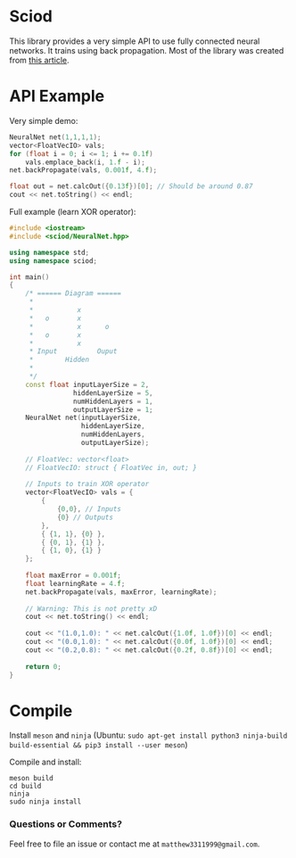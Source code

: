 # Sciod

This library provides a very simple API to use fully connected neural networks. It trains using back propagation. Most of the library was created from [this article][1].

# API Example

Very simple demo:

```C++
NeuralNet net(1,1,1,1);
vector<FloatVecIO> vals;
for (float i = 0; i <= 1; i += 0.1f)
    vals.emplace_back(i, 1.f - i);
net.backPropagate(vals, 0.001f, 4.f);

float out = net.calcOut({0.13f})[0]; // Should be around 0.87
cout << net.toString() << endl;
```

Full example (learn XOR operator):
```C++
#include <iostream>
#include <sciod/NeuralNet.hpp>

using namespace std;
using namespace sciod;

int main()
{
    /* ====== Diagram ======
     * 
     *           x
     *   o       x
     *           x      o
     *   o       x
     *           x
     * Input          Ouput
     *        Hidden
     * 
     */
    const float inputLayerSize = 2,
                hiddenLayerSize = 5,
                numHiddenLayers = 1,
                outputLayerSize = 1;
    NeuralNet net(inputLayerSize,
                  hiddenLayerSize,
                  numHiddenLayers,
                  outputLayerSize);
    
    // FloatVec: vector<float>
    // FloatVecIO: struct { FloatVec in, out; }
    
    // Inputs to train XOR operator
    vector<FloatVecIO> vals = {
        {
            {0,0}, // Inputs
            {0} // Outputs
        },
        { {1, 1}, {0} },
        { {0, 1}, {1} },
        { {1, 0}, {1} }
    };
    
    float maxError = 0.001f;
    float learningRate = 4.f;
    net.backPropagate(vals, maxError, learningRate);
    
    // Warning: This is not pretty xD
    cout << net.toString() << endl;
    
    cout << "(1.0,1.0): " << net.calcOut({1.0f, 1.0f})[0] << endl;
    cout << "(0.0,1.0): " << net.calcOut({0.0f, 1.0f})[0] << endl;
    cout << "(0.2,0.8): " << net.calcOut({0.2f, 0.8f})[0] << endl;
    
    return 0;
}
```

# Compile

Install `meson` and `ninja` (Ubuntu: `sudo apt-get install python3 ninja-build build-essential && pip3 install --user meson`)

Compile and install:
```
meson build
cd build
ninja
sudo ninja install
```

### Questions or Comments? ###

Feel free to file an issue or contact me at `matthew3311999@gmail.com`.

[1]:https://mattmazur.com/2015/03/17/a-step-by-step-backpropagation-example/
